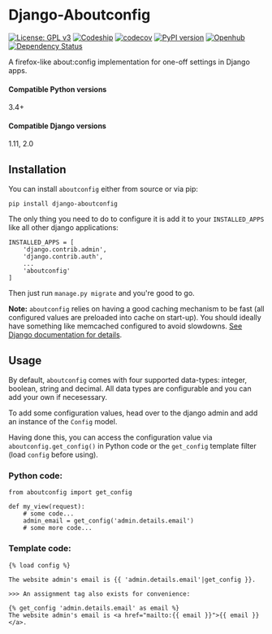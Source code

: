 Django-Aboutconfig
==================

[![License: GPL v3](https://img.shields.io/badge/License-GPL%20v3-blue.svg)](http://www.gnu.org/licenses/gpl-3.0)
[![Codeship](https://codeship.com/projects/49cf7540-11ab-0134-4d7f-228fbb5b3c99/status?branch=default)](https://codeship.com/projects/157317)
[![codecov](https://codecov.io/bb/impala/django-aboutconfig/branch/default/graph/badge.svg)](https://codecov.io/bb/impala/django-aboutconfig/branch/default)
[![PyPI version](https://badge.fury.io/py/django-aboutconfig.svg)](https://pypi.python.org/pypi/django-aboutconfig)
[![Openhub](https://www.openhub.net/p/django-aboutconfig/widgets/project_thin_badge.gif)](https://www.openhub.net/p/django-aboutconfig)
[![Dependency Status](https://www.versioneye.com/user/projects/575f31e17757a0003bd4c418/badge.svg?style=flat)](https://www.versioneye.com/user/projects/575f31e17757a0003bd4c418)


A firefox-like about:config implementation for one-off settings in Django apps.

#### Compatible Python versions
3.4+

#### Compatible Django versions
1.11, 2.0


## Installation

You can install `aboutconfig` either from source or via pip:

    pip install django-aboutconfig

The only thing you need to do to configure it is add it to your `INSTALLED_APPS` like all other
django applications:

    INSTALLED_APPS = [
        'django.contrib.admin',
        'django.contrib.auth',
        ...
        'aboutconfig'
    ]

Then just run `manage.py migrate` and you're good to go.

**Note:** `aboutconfig` relies on having a good caching mechanism to be fast (all configured values
are preloaded into cache on start-up). You should ideally have something like memcached
configured to avoid slowdowns. [See Django documentation for details](https://docs.djangoproject.com/en/stable/topics/cache/).


## Usage

By default, `aboutconfig` comes with four supported data-types: integer, boolean, string and
decimal. All data types are configurable and you can add your own if necesessary.

To add some configuration values, head over to the django admin and add an instance of the `Config`
model.

Having done this, you can access the configuration value via `aboutconfig.get_config()` in Python
code or the `get_config` template filter (load `config` before using).

### Python code:

    from aboutconfig import get_config

    def my_view(request):
        # some code...
        admin_email = get_config('admin.details.email')
        # some more code...


### Template code:

    {% load config %}

    The website admin's email is {{ 'admin.details.email'|get_config }}.

    >>> An assignment tag also exists for convenience:

    {% get_config 'admin.details.email' as email %}
    The website admin's email is <a href="mailto:{{ email }}">{{ email }}</a>.

